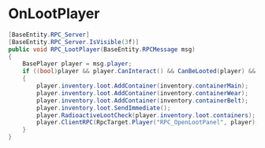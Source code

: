 <Badge type="danger" text="Carbon Compatible"/><Badge type="warning" text="Oxide Compatible"/>
# OnLootPlayer
```csharp
[BaseEntity.RPC_Server]
[BaseEntity.RPC_Server.IsVisible(3f)]
public void RPC_LootPlayer(BaseEntity.RPCMessage msg)
{
	BasePlayer player = msg.player;
	if ((bool)player && player.CanInteract() && CanBeLooted(player) && player.inventory.loot.StartLootingEntity(this))
	{
		player.inventory.loot.AddContainer(inventory.containerMain);
		player.inventory.loot.AddContainer(inventory.containerWear);
		player.inventory.loot.AddContainer(inventory.containerBelt);
		player.inventory.loot.SendImmediate();
		player.RadioactiveLootCheck(player.inventory.loot.containers);
		player.ClientRPC(RpcTarget.Player("RPC_OpenLootPanel", player), "player_corpse");
	}
}

```
